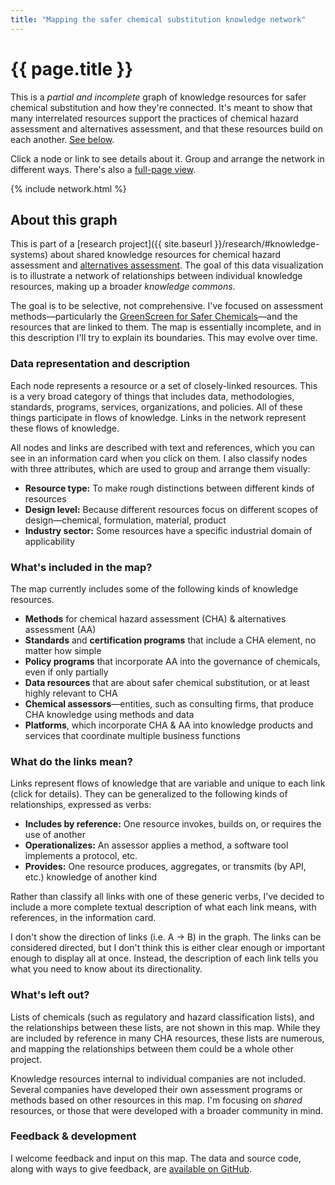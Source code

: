 ```yaml
---
title: "Mapping the safer chemical substitution knowledge network"
---
```


<h1>{{ page.title }}</h1>

This is a _partial and incomplete_ graph of knowledge resources for safer chemical substitution and how they're connected. It's meant to show that many interrelated resources support the practices of chemical hazard assessment and alternatives assessment, and that these resources build on each another. <a href="#about">See below</a>.

Click a node or link to see details about it. Group and arrange the network in different ways. There's also a [full-page view](https://kaios.net/safer-chemicals-network/).

{% include network.html %}

<h2 id="about">About this graph</h2>

This is part of a [research project]({{ site.baseurl }}/research/#knowledge-systems) about shared knowledge resources for chemical hazard assessment and [alternatives assessment](https://en.wikipedia.org/wiki/Alternatives_assessment). The goal of this data visualization is to illustrate a network of relationships between individual knowledge resources, making up a broader *knowledge commons*.

The goal is to be selective, not comprehensive. I've focused on assessment methods—particularly the [GreenScreen for Safer Chemicals](https://www.greenscreenchemicals.org)—and the resources that are linked to them. The map is essentially incomplete, and in this description I'll try to explain its boundaries. This may evolve over time.

### Data representation and description

Each node represents a resource or a set of closely-linked resources. This is a very broad category of things that includes data, methodologies, standards, programs, services, organizations, and policies. All of these things participate in flows of knowledge. Links in the network represent these flows of knowledge.

All nodes and links are described with text and references, which you can see in an information card when you click on them. I also classify nodes with three attributes, which are used to group and arrange them visually:

- **Resource type:** To make rough distinctions between different kinds of resources
- **Design level:** Because different resources focus on different scopes of design—chemical, formulation, material, product
- **Industry sector:** Some resources have a specific industrial domain of applicability

### What's included in the map?

The map currently includes some of the following kinds of knowledge resources.

- **Methods** for chemical hazard assessment (CHA) & alternatives assessment (AA)
- **Standards** and **certification programs** that include a CHA element, no matter how simple
- **Policy programs** that incorporate AA into the governance of chemicals, even if only partially
- **Data resources** that are about safer chemical substitution, or at least highly relevant to CHA
- **Chemical assessors**—entities, such as consulting firms, that produce CHA knowledge using methods and data
- **Platforms**, which incorporate CHA & AA into knowledge products and services that coordinate multiple business functions

### What do the links mean?

Links represent flows of knowledge that are variable and unique to each link (click for details). They can be generalized to the following kinds of relationships, expressed as verbs:

- **Includes by reference:** One resource invokes, builds on, or requires the use of another
- **Operationalizes:** An assessor applies a method, a software tool implements a protocol, etc.
- **Provides:** One resource produces, aggregates, or transmits (by API, etc.) knowledge of another kind

Rather than classify all links with one of these generic verbs, I’ve decided to include a more complete textual description of what each link means, with references, in the information card.

I don't show the direction of links (i.e. A → B) in the graph. The links can be considered directed, but I don't think this is either clear enough or important enough to display all at once. Instead, the description of each link tells you what you need to know about its directionality.

### What's left out?

Lists of chemicals (such as regulatory and hazard classification lists), and the relationships between these lists, are not shown in this map. While they are included by reference in many CHA resources, these lists are numerous, and mapping the relationships between them could be a whole other project.

Knowledge resources internal to individual companies are not included. Several companies have developed their own assessment programs or methods based on other resources in this map. I'm focusing on *shared* resources, or those that were developed with a broader community in mind.

### Feedback & development

I welcome feedback and input on this map. The data and source code, along with ways to give feedback, are [available on GitHub](https://github.com/akokai/safer-chemicals-network).

